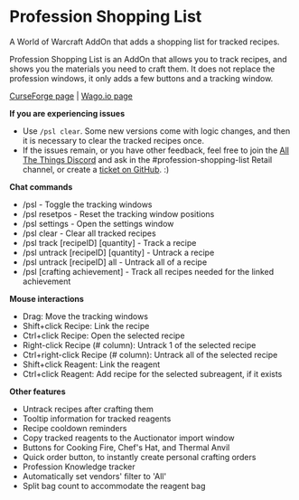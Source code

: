 # Profession Shopping List
A World of Warcraft AddOn that adds a shopping list for tracked recipes.

Profession Shopping List is an AddOn that allows you to track recipes, and shows you the materials you need to craft them.
It does not replace the profession windows, it only adds a few buttons and a tracking window.

[CurseForge page](https://www.curseforge.com/wow/addons/profession-shopping-list) | [Wago.io page](https://addons.wago.io/addons/psl)

**If you are experiencing issues**
- Use `/psl clear`. Some new versions come with logic changes, and then it is necessary to clear the tracked recipes once.
- If the issues remain, or you have other feedback, feel free to join the [All The Things Discord](https://discord.gg/allthethings) and ask in the #profession-shopping-list Retail channel, or create a [ticket on GitHub](https://github.com/Sluimerstand/ProfessionShoppingList/issues). :)

**Chat commands**

- /psl - Toggle the tracking windows
- /psl resetpos - Reset the tracking window positions
- /psl settings - Open the settings window
- /psl clear - Clear all tracked recipes
- /psl track [recipeID] [quantity] - Track a recipe
- /psl untrack [recipeID] [quantity] - Untrack a recipe
- /psl untrack [recipeID] all - Untrack all of a recipe
- /psl [crafting achievement] - Track all recipes needed for the linked achievement

**Mouse interactions**

- Drag: Move the tracking windows
- Shift+click Recipe: Link the recipe
- Ctrl+click Recipe: Open the selected recipe
- Right-click Recipe (# column): Untrack 1 of the selected recipe
- Ctrl+right-click Recipe (# column): Untrack all of the selected recipe
- Shift+click Reagent: Link the reagent
- Ctrl+click Reagent: Add recipe for the selected subreagent, if it exists

**Other features**

- Untrack recipes after crafting them
- Tooltip information for tracked reagents
- Recipe cooldown reminders
- Copy tracked reagents to the Auctionator import window
- Buttons for Cooking Fire, Chef's Hat, and Thermal Anvil
- Quick order button, to instantly create personal crafting orders
- Profession Knowledge tracker
- Automatically set vendors' filter to 'All'
- Split bag count to accommodate the reagent bag
